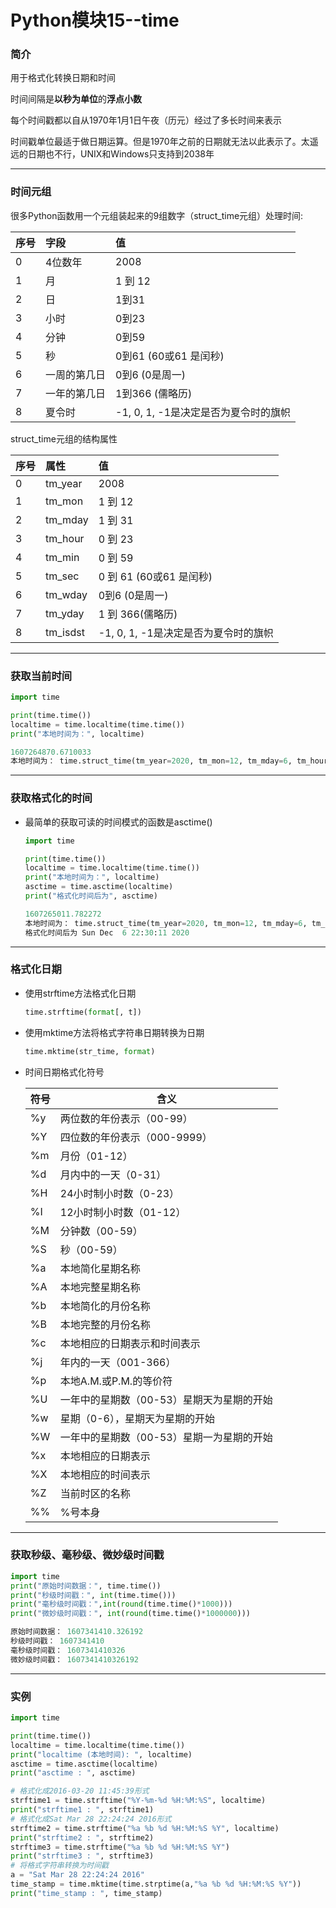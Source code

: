 # Python模块15--time

### 简介

用于格式化转换日期和时间

时间间隔是**以秒为单位**的**浮点小数**

每个时间戳都以自从1970年1月1日午夜（历元）经过了多长时间来表示

时间戳单位最适于做日期运算。但是1970年之前的日期就无法以此表示了。太遥远的日期也不行，UNIX和Windows只支持到2038年

---

### 时间元组

很多Python函数用一个元组装起来的9组数字（struct_time元组）处理时间:

| 序号 | 字段         | 值                                   |
| :--- | :----------- | :----------------------------------- |
| 0    | 4位数年      | 2008                                 |
| 1    | 月           | 1 到 12                              |
| 2    | 日           | 1到31                                |
| 3    | 小时         | 0到23                                |
| 4    | 分钟         | 0到59                                |
| 5    | 秒           | 0到61 (60或61 是闰秒)                |
| 6    | 一周的第几日 | 0到6 (0是周一)                       |
| 7    | 一年的第几日 | 1到366 (儒略历)                      |
| 8    | 夏令时       | -1, 0, 1, -1是决定是否为夏令时的旗帜 |

struct_time元组的结构属性

| 序号 | 属性     | 值                                   |
| :--- | :------- | :----------------------------------- |
| 0    | tm_year  | 2008                                 |
| 1    | tm_mon   | 1 到 12                              |
| 2    | tm_mday  | 1 到 31                              |
| 3    | tm_hour  | 0 到 23                              |
| 4    | tm_min   | 0 到 59                              |
| 5    | tm_sec   | 0 到 61 (60或61 是闰秒)              |
| 6    | tm_wday  | 0到6 (0是周一)                       |
| 7    | tm_yday  | 1 到 366(儒略历)                     |
| 8    | tm_isdst | -1, 0, 1, -1是决定是否为夏令时的旗帜 |

---

### 获取当前时间

```python
import time

print(time.time())
localtime = time.localtime(time.time())
print("本地时间为：", localtime)
```

```python
1607264870.6710033
本地时间为： time.struct_time(tm_year=2020, tm_mon=12, tm_mday=6, tm_hour=22, tm_min=27, tm_sec=50, tm_wday=6, tm_yday=341, tm_isdst=0)
```

---

### 获取格式化的时间

+ 最简单的获取可读的时间模式的函数是asctime()

  ```python
  import time
  
  print(time.time())
  localtime = time.localtime(time.time())
  print("本地时间为：", localtime)
  asctime = time.asctime(localtime)
  print("格式化时间后为", asctime)
  ```

  ```python
  1607265011.782272
  本地时间为： time.struct_time(tm_year=2020, tm_mon=12, tm_mday=6, tm_hour=22, tm_min=30, tm_sec=11, tm_wday=6, tm_yday=341, tm_isdst=0)
  格式化时间后为 Sun Dec  6 22:30:11 2020
  ```

---

### 格式化日期

+ 使用strftime方法格式化日期

  ```python
  time.strftime(format[, t])
  ```

+ 使用mktime方法将格式字符串日期转换为日期

  ```python
  time.mktime(str_time, format)
  ```

+ 时间日期格式化符号

  | 符号 | 含义                                      |
  | ---- | ----------------------------------------- |
  | %y   | 两位数的年份表示（00-99）                 |
  | %Y   | 四位数的年份表示（000-9999）              |
  | %m   | 月份（01-12）                             |
  | %d   | 月内中的一天（0-31）                      |
  | %H   | 24小时制小时数（0-23）                    |
  | %I   | 12小时制小时数（01-12）                   |
  | %M   | 分钟数（00-59）                           |
  | %S   | 秒（00-59）                               |
  | %a   | 本地简化星期名称                          |
  | %A   | 本地完整星期名称                          |
  | %b   | 本地简化的月份名称                        |
  | %B   | 本地完整的月份名称                        |
  | %c   | 本地相应的日期表示和时间表示              |
  | %j   | 年内的一天（001-366）                     |
  | %p   | 本地A.M.或P.M.的等价符                    |
  | %U   | 一年中的星期数（00-53）星期天为星期的开始 |
  | %w   | 星期（0-6），星期天为星期的开始           |
  | %W   | 一年中的星期数（00-53）星期一为星期的开始 |
  | %x   | 本地相应的日期表示                        |
  | %X   | 本地相应的时间表示                        |
  | %Z   | 当前时区的名称                            |
  | %%   | %号本身                                   |

---

### 获取秒级、毫秒级、微妙级时间戳

```python
import time
print("原始时间数据：", time.time())
print("秒级时间戳：", int(time.time()))
print("毫秒级时间戳：",int(round(time.time()*1000)))
print("微妙级时间戳：", int(round(time.time()*1000000)))
```

```python
原始时间数据： 1607341410.326192
秒级时间戳： 1607341410
毫秒级时间戳： 1607341410326
微妙级时间戳： 1607341410326192
```

---

### 实例

```python
import time

print(time.time())
localtime = time.localtime(time.time())
print("localtime (本地时间): ", localtime)
asctime = time.asctime(localtime)
print("asctime : ", asctime)

# 格式化成2016-03-20 11:45:39形式
strftime1 = time.strftime("%Y-%m-%d %H:%M:%S", localtime)
print("strftime1 : ", strftime1)
# 格式化成Sat Mar 28 22:24:24 2016形式
strftime2 = time.strftime("%a %b %d %H:%M:%S %Y", localtime)
print("strftime2 : ", strftime2)
strftime3 = time.strftime("%a %b %d %H:%M:%S %Y")
print("strftime3 : ", strftime3)
# 将格式字符串转换为时间戳
a = "Sat Mar 28 22:24:24 2016"
time_stamp = time.mktime(time.strptime(a,"%a %b %d %H:%M:%S %Y"))
print("time_stamp : ", time_stamp)
```





